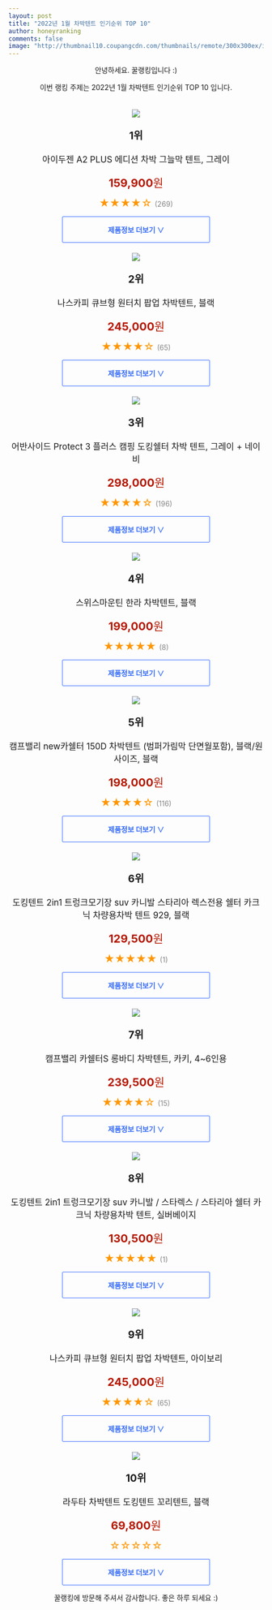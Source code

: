 ```yaml
--- 
layout: post 
title: "2022년 1월 차박텐트 인기순위 TOP 10" 
author: honeyranking 
comments: false 
image: "http://thumbnail10.coupangcdn.com/thumbnails/remote/300x300ex/image/retail/images/98301049654284-1ca10ed0-0ada-44fa-87d8-83c01708e6e1.jpg" 
--- 
```

<p style="text-align: center;">안녕하세요. 꿀랭킹입니다 :)</p> <p style="text-align: center;">이번 랭킹 주제는 2022년 1월 차박텐트 인기순위 TOP 10 입니다.</p><center><img src="http://thumbnail10.coupangcdn.com/thumbnails/remote/300x300ex/image/retail/images/98301049654284-1ca10ed0-0ada-44fa-87d8-83c01708e6e1.jpg" style="margin-top:20px" /></center> <p style="text-align: center; font-size: 20px"><b>1위</b></p> <p style="text-align: center; font-size: 17px">아이두젠 A2 PLUS 에디션 차박 그늘막 텐트, 그레이</p> <p style="text-align: center;"><span style="color: #b61800; font-size: 22px;"><b>159,900</b>원</span></p> <p style="text-align: center;"><span style="color: #ff9600; font-size: 20px;">★★★★☆ </span><span style="color: #878787;">(269)</span></p> <center><a href="https://link.coupang.com/a/iIrT1"> <div style="font-size: 14px; display: inline-block; padding: 15px 90px; color: #346aff; border-radius: 2px; border: 1px solid #346aff; cursor: pointer;"><b>제품정보 더보기 &or;</b></div> </a></center><center><img src="http://thumbnail7.coupangcdn.com/thumbnails/remote/300x300ex/image/vendor_inventory/ea9f/683a0da12cdf7faf7cdc6d7b46aa6b201eef098d5a6a0d83b9c3c13bc5d2.jpg" style="margin-top:20px" /></center> <p style="text-align: center; font-size: 20px"><b>2위</b></p> <p style="text-align: center; font-size: 17px">나스카피 큐브형 원터치 팝업 차박텐트, 블랙</p> <p style="text-align: center;"><span style="color: #b61800; font-size: 22px;"><b>245,000</b>원</span></p> <p style="text-align: center;"><span style="color: #ff9600; font-size: 20px;">★★★★☆ </span><span style="color: #878787;">(65)</span></p> <center><a href="https://link.coupang.com/a/iIrT2"> <div style="font-size: 14px; display: inline-block; padding: 15px 90px; color: #346aff; border-radius: 2px; border: 1px solid #346aff; cursor: pointer;"><b>제품정보 더보기 &or;</b></div> </a></center><center><img src="http://thumbnail8.coupangcdn.com/thumbnails/remote/300x300ex/image/retail/images/320257254774647-68115460-867d-47ae-a53e-c70c7be963d1.jpg" style="margin-top:20px" /></center> <p style="text-align: center; font-size: 20px"><b>3위</b></p> <p style="text-align: center; font-size: 17px">어반사이드 Protect 3 플러스 캠핑 도킹쉘터 차박 텐트, 그레이 + 네이비</p> <p style="text-align: center;"><span style="color: #b61800; font-size: 22px;"><b>298,000</b>원</span></p> <p style="text-align: center;"><span style="color: #ff9600; font-size: 20px;">★★★★☆ </span><span style="color: #878787;">(196)</span></p> <center><a href="https://link.coupang.com/a/iIrT3"> <div style="font-size: 14px; display: inline-block; padding: 15px 90px; color: #346aff; border-radius: 2px; border: 1px solid #346aff; cursor: pointer;"><b>제품정보 더보기 &or;</b></div> </a></center><center><img src="http://thumbnail6.coupangcdn.com/thumbnails/remote/300x300ex/image/vendor_inventory/048d/9b8639123497988f14bb312d81cf196c06717d8d7b435a5808077319943b.jpg" style="margin-top:20px" /></center> <p style="text-align: center; font-size: 20px"><b>4위</b></p> <p style="text-align: center; font-size: 17px">스위스마운틴 한라 차박텐트, 블랙</p> <p style="text-align: center;"><span style="color: #b61800; font-size: 22px;"><b>199,000</b>원</span></p> <p style="text-align: center;"><span style="color: #ff9600; font-size: 20px;">★★★★★ </span><span style="color: #878787;">(8)</span></p> <center><a href="https://link.coupang.com/a/iIrT4"> <div style="font-size: 14px; display: inline-block; padding: 15px 90px; color: #346aff; border-radius: 2px; border: 1px solid #346aff; cursor: pointer;"><b>제품정보 더보기 &or;</b></div> </a></center><center><img src="http://thumbnail8.coupangcdn.com/thumbnails/remote/300x300ex/image/vendor_inventory/d661/1bfb3895ee8aeb37c03051b161614ea8ed35acf019346ecc45da6e791d40.jpg" style="margin-top:20px" /></center> <p style="text-align: center; font-size: 20px"><b>5위</b></p> <p style="text-align: center; font-size: 17px">캠프밸리 new카쉘터 150D 차박텐트 (범퍼가림막 단면월포함), 블랙/원사이즈, 블랙</p> <p style="text-align: center;"><span style="color: #b61800; font-size: 22px;"><b>198,000</b>원</span></p> <p style="text-align: center;"><span style="color: #ff9600; font-size: 20px;">★★★★☆ </span><span style="color: #878787;">(116)</span></p> <center><a href="https://link.coupang.com/a/iIrT5"> <div style="font-size: 14px; display: inline-block; padding: 15px 90px; color: #346aff; border-radius: 2px; border: 1px solid #346aff; cursor: pointer;"><b>제품정보 더보기 &or;</b></div> </a></center><center><img src="http://thumbnail9.coupangcdn.com/thumbnails/remote/300x300ex/image/retail/images/7500957516375851-143b1c93-8b0e-4d1d-878c-e79abb0d6c1f.jpg" style="margin-top:20px" /></center> <p style="text-align: center; font-size: 20px"><b>6위</b></p> <p style="text-align: center; font-size: 17px">도킹텐트 2in1 트렁크모기장 suv 카니발 스타리아 렉스전용 쉘터 카크닉 차량용차박 텐트 929, 블랙</p> <p style="text-align: center;"><span style="color: #b61800; font-size: 22px;"><b>129,500</b>원</span></p> <p style="text-align: center;"><span style="color: #ff9600; font-size: 20px;">★★★★★ </span><span style="color: #878787;">(1)</span></p> <center><a href="https://link.coupang.com/a/iIrT6"> <div style="font-size: 14px; display: inline-block; padding: 15px 90px; color: #346aff; border-radius: 2px; border: 1px solid #346aff; cursor: pointer;"><b>제품정보 더보기 &or;</b></div> </a></center><center><img src="http://thumbnail10.coupangcdn.com/thumbnails/remote/300x300ex/image/retail/images/2021/03/25/10/1/635a99a3-2e5a-4f2d-a96a-eb8d40430a40.jpg" style="margin-top:20px" /></center> <p style="text-align: center; font-size: 20px"><b>7위</b></p> <p style="text-align: center; font-size: 17px">캠프밸리 카쉘터S 롱바디 차박텐트, 카키, 4~6인용</p> <p style="text-align: center;"><span style="color: #b61800; font-size: 22px;"><b>239,500</b>원</span></p> <p style="text-align: center;"><span style="color: #ff9600; font-size: 20px;">★★★★☆ </span><span style="color: #878787;">(15)</span></p> <center><a href="https://link.coupang.com/a/iIrT7"> <div style="font-size: 14px; display: inline-block; padding: 15px 90px; color: #346aff; border-radius: 2px; border: 1px solid #346aff; cursor: pointer;"><b>제품정보 더보기 &or;</b></div> </a></center><center><img src="http://thumbnail10.coupangcdn.com/thumbnails/remote/300x300ex/image/retail/images/8856189320655404-0cdc724e-a643-4e11-aabe-9829b4beab86.jpg" style="margin-top:20px" /></center> <p style="text-align: center; font-size: 20px"><b>8위</b></p> <p style="text-align: center; font-size: 17px">도킹텐트 2in1 트렁크모기장 suv 카니발 / 스타렉스 / 스타리아 쉘터 카크닉 차량용차박 텐트, 실버베이지</p> <p style="text-align: center;"><span style="color: #b61800; font-size: 22px;"><b>130,500</b>원</span></p> <p style="text-align: center;"><span style="color: #ff9600; font-size: 20px;">★★★★★ </span><span style="color: #878787;">(1)</span></p> <center><a href="https://link.coupang.com/a/iIrT8"> <div style="font-size: 14px; display: inline-block; padding: 15px 90px; color: #346aff; border-radius: 2px; border: 1px solid #346aff; cursor: pointer;"><b>제품정보 더보기 &or;</b></div> </a></center><center><img src="http://thumbnail7.coupangcdn.com/thumbnails/remote/300x300ex/image/vendor_inventory/bd13/987c8eb9abde8bb676726d7d8d09bbb55f240a70ee39c82dc0e3043fa910.jpg" style="margin-top:20px" /></center> <p style="text-align: center; font-size: 20px"><b>9위</b></p> <p style="text-align: center; font-size: 17px">나스카피 큐브형 원터치 팝업 차박텐트, 아이보리</p> <p style="text-align: center;"><span style="color: #b61800; font-size: 22px;"><b>245,000</b>원</span></p> <p style="text-align: center;"><span style="color: #ff9600; font-size: 20px;">★★★★☆ </span><span style="color: #878787;">(65)</span></p> <center><a href="https://link.coupang.com/a/iIrT9"> <div style="font-size: 14px; display: inline-block; padding: 15px 90px; color: #346aff; border-radius: 2px; border: 1px solid #346aff; cursor: pointer;"><b>제품정보 더보기 &or;</b></div> </a></center><center><img src="http://thumbnail8.coupangcdn.com/thumbnails/remote/300x300ex/image/vendor_inventory/391f/f22aba209bbb3dc6658b447ea4874f584311ffafa46dc14e1656dee61828.jpg" style="margin-top:20px" /></center> <p style="text-align: center; font-size: 20px"><b>10위</b></p> <p style="text-align: center; font-size: 17px">라두타 차박텐트 도킹텐트 꼬리텐트, 블랙</p> <p style="text-align: center;"><span style="color: #b61800; font-size: 22px;"><b>69,800</b>원</span></p> <p style="text-align: center;"><span style="color: #ff9600; font-size: 20px;">☆☆☆☆☆ </span><span style="color: #878787;"></span></p> <center><a href="https://link.coupang.com/a/iIrUa"> <div style="font-size: 14px; display: inline-block; padding: 15px 90px; color: #346aff; border-radius: 2px; border: 1px solid #346aff; cursor: pointer;"><b>제품정보 더보기 &or;</b></div> </a></center> <p style="text-align: center;">꿀랭킹에 방문해 주셔서 감사합니다. 좋은 하루 되세요 :)</p>
